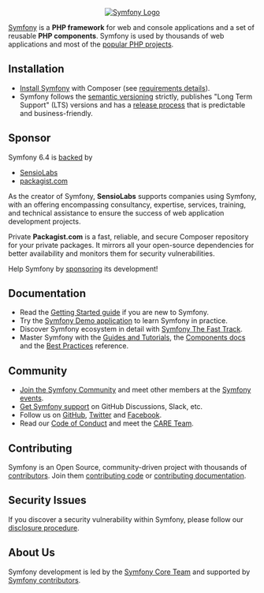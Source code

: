 <p align="center"><a href="https://symfony.com" target="_blank">
    <img src="https://symfony.com/logos/symfony_dynamic_01.svg" alt="Symfony Logo">
</a></p>

[Symfony][1] is a **PHP framework** for web and console applications and a set
of reusable **PHP components**. Symfony is used by thousands of web
applications and most of the [popular PHP projects][2].

Installation
------------

* [Install Symfony][4] with Composer (see [requirements details][3]).
* Symfony follows the [semantic versioning][5] strictly, publishes "Long Term
  Support" (LTS) versions and has a [release process][6] that is predictable and
  business-friendly.

Sponsor
-------

Symfony 6.4 is [backed][27] by
- [SensioLabs][28]
- [packagist.com][29]

As the creator of Symfony, **SensioLabs** supports companies using Symfony,
with an offering encompassing consultancy, expertise, services, training, and
technical assistance to ensure the success of web application development projects.

Private **Packagist.com** is a fast, reliable, and secure Composer repository for
your private packages. It mirrors all your open-source dependencies for better
availability and monitors them for security vulnerabilities.

Help Symfony by [sponsoring][30] its development!

Documentation
-------------

* Read the [Getting Started guide][7] if you are new to Symfony.
* Try the [Symfony Demo application][23] to learn Symfony in practice.
* Discover Symfony ecosystem in detail with [Symfony The Fast Track][26].
* Master Symfony with the [Guides and Tutorials][8], the [Components docs][9]
  and the [Best Practices][10] reference.

Community
---------

* [Join the Symfony Community][11] and meet other members at the [Symfony events][12].
* [Get Symfony support][13] on GitHub Discussions, Slack, etc.
* Follow us on [GitHub][14], [Twitter][15] and [Facebook][16].
* Read our [Code of Conduct][24] and meet the [CARE Team][25].

Contributing
------------

Symfony is an Open Source, community-driven project with thousands of
[contributors][19]. Join them [contributing code][17] or [contributing documentation][18].

Security Issues
---------------

If you discover a security vulnerability within Symfony, please follow our
[disclosure procedure][20].

About Us
--------

Symfony development is led by the [Symfony Core Team][22]
and supported by [Symfony contributors][19].

[1]: https://symfony.com
[2]: https://symfony.com/projects
[3]: https://symfony.com/doc/current/reference/requirements.html
[4]: https://symfony.com/doc/current/setup.html
[5]: https://semver.org
[6]: https://symfony.com/doc/current/contributing/community/releases.html
[7]: https://symfony.com/doc/current/page_creation.html
[8]: https://symfony.com/doc/current/index.html
[9]: https://symfony.com/doc/current/components/index.html
[10]: https://symfony.com/doc/current/best_practices/index.html
[11]: https://symfony.com/community
[12]: https://symfony.com/events/
[13]: https://symfony.com/support
[14]: https://github.com/symfony
[15]: https://twitter.com/symfony
[16]: https://www.facebook.com/SymfonyFramework/
[17]: https://symfony.com/doc/current/contributing/code/index.html
[18]: https://symfony.com/doc/current/contributing/documentation/index.html
[19]: https://symfony.com/contributors
[20]: https://symfony.com/security
[22]: https://symfony.com/doc/current/contributing/code/core_team.html
[23]: https://github.com/symfony/symfony-demo
[24]: https://symfony.com/coc
[25]: https://symfony.com/doc/current/contributing/code_of_conduct/care_team.html
[26]: https://symfony.com/book
[27]: https://symfony.com/backers
[28]: https://sensiolabs.com
[29]: https://packagist.com
[30]: https://symfony.com/sponsor
